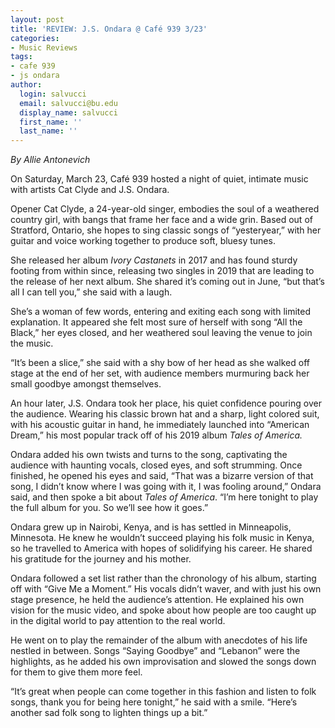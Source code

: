 ```yaml
---
layout: post
title: 'REVIEW: J.S. Ondara @ Café 939 3/23'
categories:
- Music Reviews
tags:
- cafe 939
- js ondara
author:
  login: salvucci
  email: salvucci@bu.edu
  display_name: salvucci
  first_name: ''
  last_name: ''
---
```

_By Allie Antonevich_

On Saturday, March 23, Café 939 hosted a night of quiet, intimate music with artists Cat Clyde and J.S. Ondara.

Opener Cat Clyde, a 24-year-old singer, embodies the soul of a weathered country girl, with bangs that frame her face and a wide grin. Based out of Stratford, Ontario, she hopes to sing classic songs of “yesteryear,” with her guitar and voice working together to produce soft, bluesy tunes.  

She released her album _Ivory Castanets_ in 2017 and has found sturdy footing from within since, releasing two singles in 2019 that are leading to the release of her next album. She shared it’s coming out in June, “but that’s all I can tell you,” she said with a laugh.

She’s a woman of few words, entering and exiting each song with limited explanation. It appeared she felt most sure of herself with song “All the Black,” her eyes closed, and her weathered soul leaving the venue to join the music.

“It’s been a slice,” she said with a shy bow of her head as she walked off stage at the end of her set, with audience members murmuring back her small goodbye amongst themselves.

An hour later, J.S. Ondara took her place, his quiet confidence pouring over the audience. Wearing his classic brown hat and a sharp, light colored suit, with his acoustic guitar in hand, he immediately launched into “American Dream,” his most popular track off of his 2019 album _Tales of America._

Ondara added his own twists and turns to the song, captivating the audience with haunting vocals, closed eyes, and soft strumming. Once finished, he opened his eyes and said, “That was a bizarre version of that song, I didn’t know where I was going with it, I was fooling around,” Ondara said, and then spoke a bit about _Tales of America_. “I’m here tonight to play the full album for you. So we’ll see how it goes.”

Ondara grew up in Nairobi, Kenya, and is has settled in Minneapolis, Minnesota. He knew he wouldn’t succeed playing his folk music in Kenya, so he travelled to America with hopes of solidifying his career. He shared his gratitude for the journey and his mother.

Ondara followed a set list rather than the chronology of his album, starting off with “Give Me a Moment.” His vocals didn’t waver, and with just his own stage presence, he held the audience’s attention. He explained his own vision for the music video, and spoke about how people are too caught up in the digital world to pay attention to the real world.

He went on to play the remainder of the album with anecdotes of his life nestled in between. Songs “Saying Goodbye” and “Lebanon” were the highlights, as he added his own improvisation and slowed the songs down for them to give them more feel.   

“It’s great when people can come together in this fashion and listen to folk songs, thank you for being here tonight,” he said with a smile. “Here’s another sad folk song to lighten things up a bit.”